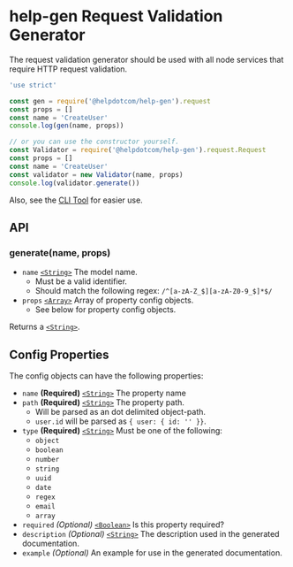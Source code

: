 # help-gen Request Validation Generator

The request validation generator should be used with all node services that
require HTTP request validation.

```js
'use strict'

const gen = require('@helpdotcom/help-gen').request
const props = []
const name = 'CreateUser'
console.log(gen(name, props))

// or you can use the constructor yourself.
const Validator = require('@helpdotcom/help-gen').request.Request
const props = []
const name = 'CreateUser'
const validator = new Validator(name, props)
console.log(validator.generate())
```

Also, see the [CLI Tool](cli.md) for easier use.

## API

### generate(name, props)

* `name` [`<String>`][] The model name.
  * Must be a valid identifier.
  * Should match the following regex: `/^[a-zA-Z_$][a-zA-Z0-9_$]*$/`
* `props` [`<Array>`][] Array of property config objects.
  * See below for property config objects.

Returns a [`<String>`][].

## Config Properties

The config objects can have the following properties:

* `name` **(Required)** [`<String>`][] The property name
* `path` **(Required)** [`<String>`][] The property path.
  * Will be parsed as an dot delimited object-path.
  * `user.id` will be parsed as `{ user: { id: '' }}`.
* `type` **(Required)** [`<String>`][] Must be one of the following:
  * `object`
  * `boolean`
  * `number`
  * `string`
  * `uuid`
  * `date`
  * `regex`
  * `email`
  * `array`
* `required` *(Optional)* [`<Boolean>`][] Is this property required?
* `description` *(Optional)* [`<String>`][] The description used in the
generated documentation.
* `example` *(Optional)* An example for use in the generated documentation.

[`<Array>`]: https://mdn.io/array
[`<Boolean>`]: https://mdn.io/boolean
[`<String>`]: https://mdn.io/string
